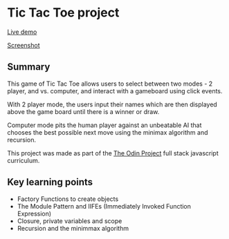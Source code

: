 # Tic Tac Toe project

[Live demo](https://barrymoonshine.github.io/tic-tac-toe/)

[Screenshot](https://github.com/Barrymoonshine/tic-tac-toe/blob/main/images/tic-tac-toe-screenshot.png?raw=true)

## Summary

This game of Tic Tac Toe allows users to select between two modes - 2 player, and vs. computer, and interact with a gameboard using click events. 

With 2 player mode, the users input their names which are then displayed above the game board until there is a winner or draw.

Computer mode pits the human player against an unbeatable AI that chooses the best possible next move using the minimax algorithm and recursion. 

This project was made as part of the [The Odin Project](https://www.theodinproject.com/) full stack javascript curriculum.

## Key learning points

- Factory Functions to create objects
- The Module Pattern and IIFEs (Immediately Invoked Function Expression)
- Closure, private variables and scope
- Recursion and the minimmax algorithm
